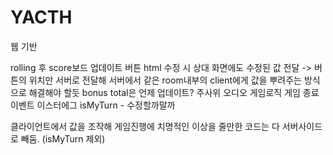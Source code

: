 # YACTH

웹 기반

rolling 후 score보드 업데이트
버튼 html 수정 시 상대 화면에도 수정된 값 전달 -> 버튼의 위치만 서버로 전달해 서버에서 같은 room내부의 client에게 값을 뿌려주는 방식으로 해결해야 할듯
bonus total은 언제 업데이트?
주사위 오디오
게임로직
게임 종료 이벤트
이스터에그
isMyTurn - 수정할까말까

클라이언트에서 값을 조작해 게임진행에 치명적인 이상을 줄만한 코드는 다 서버사이드로 빼둠. (isMyTurn 제외)